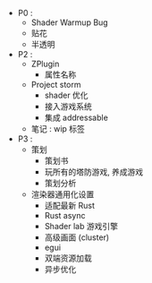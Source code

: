 - P0 : 
	- Shader Warmup Bug
	- 贴花
	- 半透明
- P2 : 
	- ZPlugin
		- 属性名称
	- Project storm
		- shader 优化
		- 接入游戏系统
		- 集成 addressable
	- 笔记 : wip 标签
- P3 : 
	- 策划
		- 策划书
		- 玩所有的塔防游戏, 养成游戏
		- 策划分析
	- 渲染器通用化设置 
		- 适配最新 Rust
		- Rust async
		- Shader lab 游戏引擎
		- 高级画面 (cluster)
		- egui
		- 双端资源加载
		- 异步优化